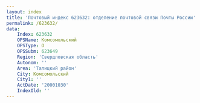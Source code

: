 ```yaml
---
layout: index
title: 'Почтовый индекс 623632: отделение почтовой связи Почты России'
permalink: /623632/
data:
    Index: 623632
    OPSName: Комсомольский
    OPSType: О
    OPSSubm: 623649
    Region: 'Свердловская область'
    Autonom: ''
    Area: 'Талицкий район'
    City: Комсомольский
    City1: ''
    ActDate: '20001030'
    IndexOld: ''
---
```

